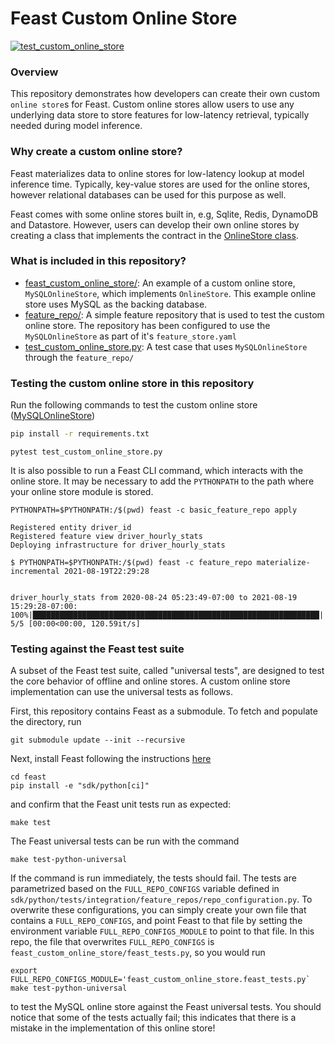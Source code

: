 # Feast Custom Online Store
[![test_custom_online_store](https://github.com/feast-dev/feast-custom-online-store-demo/actions/workflows/test_custom_online_store.yml/badge.svg?branch=main)](https://github.com/feast-dev/feast-custom-online-store-demo/actions/workflows/test_custom_online_store.yml)

### Overview

This repository demonstrates how developers can create their own custom `online store`s for Feast. Custom online stores allow users to use any underlying 
data store to store features for low-latency retrieval, typically needed during model inference.

### Why create a custom online store?

Feast materializes data to online stores for low-latency lookup at model inference time. Typically, key-value stores are used for 
the online stores, however relational databases can be used for this purpose as well.

Feast comes with some online stores built in, e.g, Sqlite, Redis, DynamoDB and Datastore. However, users can develop their
own online stores by creating a class that implements the contract in the [OnlineStore class](https://github.com/feast-dev/feast/blob/master/sdk/python/feast/infra/online_stores/online_store.py#L26).

### What is included in this repository?

* [feast_custom_online_store/](feast_custom_online_store): An example of a custom online store, `MySQLOnlineStore`, which implements `OnlineStore`. This example online store uses MySQL as the backing database.
* [feature_repo/](feature_repo): A simple feature repository that is used to test the custom online store. The repository has been configured to use the `MySQLOnlineStore` as part of it's `feature_store.yaml`
* [test_custom_online_store.py](test_custom_online_store.py): A test case that uses `MySQLOnlineStore` through the `feature_repo/`

### Testing the custom online store in this repository

Run the following commands to test the custom online store ([MySQLOnlineStore](https://github.com/feast-dev/feast-custom-online-store-demo/blob/master/feast_custom_online_store/mysql.py))

```bash
pip install -r requirements.txt
```

```
pytest test_custom_online_store.py
```

It is also possible to run a Feast CLI command, which interacts with the online store. It may be necessary to add the 
`PYTHONPATH` to the path where your online store module is stored.
```
PYTHONPATH=$PYTHONPATH:/$(pwd) feast -c basic_feature_repo apply

```
```
Registered entity driver_id
Registered feature view driver_hourly_stats
Deploying infrastructure for driver_hourly_stats
```

```
$ PYTHONPATH=$PYTHONPATH:/$(pwd) feast -c feature_repo materialize-incremental 2021-08-19T22:29:28
```
```Materializing 1 feature views to 2021-08-19 15:29:28-07:00 into the feast_custom_online_store.mysql.MySQLOnlineStore online store.

driver_hourly_stats from 2020-08-24 05:23:49-07:00 to 2021-08-19 15:29:28-07:00:
100%|████████████████████████████████████████████████████████████████| 5/5 [00:00<00:00, 120.59it/s]
```

### Testing against the Feast test suite

A subset of the Feast test suite, called "universal tests", are designed to test the core behavior of offline and online stores. A custom online store implementation can use the universal tests as follows.

First, this repository contains Feast as a submodule. To fetch and populate the directory, run
```
git submodule update --init --recursive
```

Next, install Feast following the instructions [here](https://github.com/feast-dev/feast/blob/master/CONTRIBUTING.md)
```
cd feast
pip install -e "sdk/python[ci]"
```
and confirm that the Feast unit tests run as expected:
```
make test
```

The Feast universal tests can be run with the command
```
make test-python-universal
```

If the command is run immediately, the tests should fail. The tests are parametrized based on the `FULL_REPO_CONFIGS` variable defined in `sdk/python/tests/integration/feature_repos/repo_configuration.py`. To overwrite these configurations, you can simply create your own file that contains a `FULL_REPO_CONFIGS`, and point Feast to that file by setting the environment variable `FULL_REPO_CONFIGS_MODULE` to point to that file. In this repo, the file that overwrites `FULL_REPO_CONFIGS` is `feast_custom_online_store/feast_tests.py`, so you would run
```
export FULL_REPO_CONFIGS_MODULE='feast_custom_online_store.feast_tests.py`
make test-python-universal
```
to test the MySQL online store against the Feast universal tests. You should notice that some of the tests actually fail; this indicates that there is a mistake in the implementation of this online store!